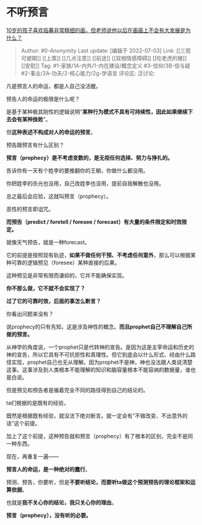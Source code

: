 # 不听预言
[10岁的孩子喜欢临摹非常精细的画，但老师说他以后在画画上不会有大发展是为什么？](https://www.zhihu.com/question/46904078/answer/2555971267)

> Author: #0-Anonymity
> Last update: [编辑于 2022-07-03]
> Link: [[三观可塑期]] [[上策]] [[几点注意]] [[前途]] [[双相情感障碍]] [[吃老虎的猪]] [[安慰]]
> Tag: #1-家族/1A-内外/1-内在建设/概念定义 #3-信仰/3B-信与疑 #2-事业/2A-功夫/2-核心能力/2g-学语言
> 评论区:
> 泛讨论:

凡是预言人的命运，都是人自己没活醒。

预告人的命运的极限是什么呢？

是基于某种极其刚性的逻辑说明“**某种行为模式不具有可持续性，因此如果继续下去会有某种挫败**”。

但**这种表述不构成对人的命运的预言**。

预告跟预言有什么区别？

**预言（prophecy）是不考虑变数的，是无视任何选择、努力与挣扎的。**

告诉你有一天有个姓李的要推翻你的王朝，你做什么都没用。

你把姓李的杀光也没用，自己改姓李也没用，提前自我解散也没用。

总之最后会应验，这就叫预言（prophecy）。

恶性的预言即诅咒。

**而预告（predict / foretell / foresee / forecast）有大量的条件限定和时效限定。**

就像天气预告，就是一种forecast。

它的前提是按照现有轨迹，**如果不做任何干预、不考虑任何意外**，那么可以根据某种可靠的逻辑预见（foresee）某种直接的后果。

这种预见是非常有限而谦抑的，它并不能确保实现。

**你不那么做，它不就不会实现了？**

**过了它的可靠时效，后面的事怎么断言？**

你看出问题来没有？

说prophecy的只有先知，这是涉及神性的概念。**而且prophet自己不理解自己所做的预言。**

从神学的角度说，一个prophet只是代转神的宣告。是因为这是主宰命运和历史的神的宣告，所以它具有不可抗拒性和真理性。但它到底会以什么形式、经由什么路径实现，prophet自己也无从理解。因为prophet不是神，神也没法跟人类说清楚这事。这事涉及到人类根本不能理解的知识和脑容量根本不能容纳的数据量，谁也是白说。

但是预见和预告者是循着完全不同的路径得到自己的结论的。

ta们根据的是既有的经验，

既然是根据既有经验，就没法下绝对断言。就一定会有“不做改变、不出意外的话”这个前提。

加上了这个前提，这种预告就和预言（prophecy）有了根本的区别，完全不是同一种东西。

现在，再重复一遍——

**预言人的命运，是一种绝对的蠢行**。

预测、预告，你要听，但是**不要听结论，而要听ta做这个预测预告的理论框架和运算依据**。

也就是**我不关心你的结论，我只关心你的理由**。

**预言（prophecy），没有听的必要。**
